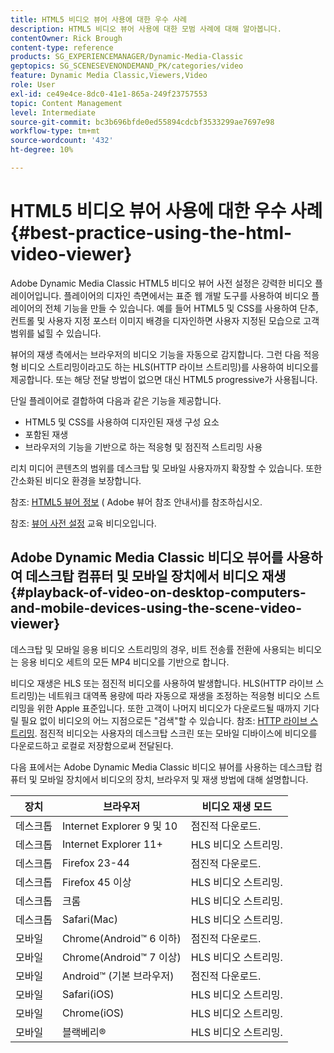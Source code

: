 ```yaml
---
title: HTML5 비디오 뷰어 사용에 대한 우수 사례
description: HTML5 비디오 뷰어 사용에 대한 모범 사례에 대해 알아봅니다.
contentOwner: Rick Brough
content-type: reference
products: SG_EXPERIENCEMANAGER/Dynamic-Media-Classic
geptopics: SG_SCENESEVENONDEMAND_PK/categories/video
feature: Dynamic Media Classic,Viewers,Video
role: User
exl-id: ce49e4ce-8dc0-41e1-865a-249f23757553
topic: Content Management
level: Intermediate
source-git-commit: bc3b696bfde0ed55894cdcbf3533299ae7697e98
workflow-type: tm+mt
source-wordcount: '432'
ht-degree: 10%

---
```


# HTML5 비디오 뷰어 사용에 대한 우수 사례{#best-practice-using-the-html-video-viewer}

Adobe Dynamic Media Classic HTML5 비디오 뷰어 사전 설정은 강력한 비디오 플레이어입니다. 플레이어의 디자인 측면에서는 표준 웹 개발 도구를 사용하여 비디오 플레이어의 전체 기능을 만들 수 있습니다. 예를 들어 HTML5 및 CSS를 사용하여 단추, 컨트롤 및 사용자 지정 포스터 이미지 배경을 디자인하면 사용자 지정된 모습으로 고객 범위를 넓힐 수 있습니다.

뷰어의 재생 측에서는 브라우저의 비디오 기능을 자동으로 감지합니다. 그런 다음 적응형 비디오 스트리밍이라고도 하는 HLS(HTTP 라이브 스트리밍)를 사용하여 비디오를 제공합니다. 또는 해당 전달 방법이 없으면 대신 HTML5 progressive가 사용됩니다.

단일 플레이어로 결합하여 다음과 같은 기능을 제공합니다.

* HTML5 및 CSS를 사용하여 디자인된 재생 구성 요소
* 포함된 재생
* 브라우저의 기능을 기반으로 하는 적응형 및 점진적 스트리밍 사용

리치 미디어 콘텐츠의 범위를 데스크탑 및 모바일 사용자까지 확장할 수 있습니다. 또한 간소화된 비디오 환경을 보장합니다.

참조: [HTML5 뷰어 정보](https://experienceleague.adobe.com/en/docs/dynamic-media-developer-resources/library/viewers-for-aem-assets-only/c-html5-aem-asset-viewers#viewers-for-aem-assets-only) ( Adobe 뷰어 참조 안내서)를 참조하십시오.

참조: [뷰어 사전 설정](https://s7d5.scene7.com/s7viewers/html5/VideoViewer.html?videoserverurl=https://s7d5.scene7.com/is/content/&amp;emailurl=https://s7d5.scene7.com/s7/emailFriend&amp;serverUrl=https://s7d5.scene7.com/is/image/&amp;config=Scene7SharedAssets/Universal_HTML5_Video&amp;contenturl=https://s7d5.scene7.com/skins/&amp;asset=S7tutorials/550_viewer-presets_converted%20renamed_Done-AVS) 교육 비디오입니다.

## Adobe Dynamic Media Classic 비디오 뷰어를 사용하여 데스크탑 컴퓨터 및 모바일 장치에서 비디오 재생 {#playback-of-video-on-desktop-computers-and-mobile-devices-using-the-scene-video-viewer}

데스크탑 및 모바일 응용 비디오 스트리밍의 경우, 비트 전송률 전환에 사용되는 비디오는 응용 비디오 세트의 모든 MP4 비디오를 기반으로 합니다.

비디오 재생은 HLS 또는 점진적 비디오를 사용하여 발생합니다. HLS(HTTP 라이브 스트리밍)는 네트워크 대역폭 용량에 따라 자동으로 재생을 조정하는 적응형 비디오 스트리밍을 위한 Apple 표준입니다. 또한 고객이 나머지 비디오가 다운로드될 때까지 기다릴 필요 없이 비디오의 어느 지점으로든 &quot;검색&quot;할 수 있습니다. 참조: [HTTP 라이브 스트리밍](https://developer.apple.com/streaming/). 점진적 비디오는 사용자의 데스크탑 스크린 또는 모바일 디바이스에 비디오를 다운로드하고 로컬로 저장함으로써 전달된다.

다음 표에서는 Adobe Dynamic Media Classic 비디오 뷰어를 사용하는 데스크탑 컴퓨터 및 모바일 장치에서 비디오의 장치, 브라우저 및 재생 방법에 대해 설명합니다.

| 장치 | 브라우저 | 비디오 재생 모드 |
|--- |--- |--- |
| 데스크톱 | Internet Explorer 9 및 10 | 점진적 다운로드. |
| 데스크톱 | Internet Explorer 11+ | HLS 비디오 스트리밍. |
| 데스크톱 | Firefox 23-44 | 점진적 다운로드. |
| 데스크톱 | Firefox 45 이상 | HLS 비디오 스트리밍. |
| 데스크톱 | 크롬 | HLS 비디오 스트리밍. |
| 데스크톱 | Safari(Mac) | HLS 비디오 스트리밍. |
| 모바일 | Chrome(Android™ 6 이하) | 점진적 다운로드. |
| 모바일 | Chrome(Android™ 7 이상) | HLS 비디오 스트리밍. |
| 모바일 | Android™ (기본 브라우저) | 점진적 다운로드. |
| 모바일 | Safari(iOS) | HLS 비디오 스트리밍. |
| 모바일 | Chrome(iOS) | HLS 비디오 스트리밍. |
| 모바일 | 블랙베리® | HLS 비디오 스트리밍. |
